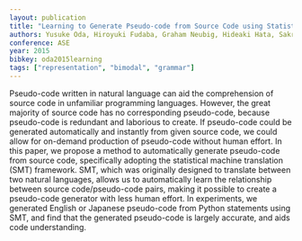 ```yaml
---
layout: publication
title: "Learning to Generate Pseudo-code from Source Code using Statistical Machine Translation"
authors: Yusuke Oda, Hiroyuki Fudaba, Graham Neubig, Hideaki Hata, Sakriani Sakti, Tomoki Toda, Satoshi Nakamura
conference: ASE
year: 2015
bibkey: oda2015learning
tags: ["representation", "bimodal", "grammar"]
---
```

Pseudo-code written in natural language can aid
the comprehension of source code in unfamiliar programming
languages. However, the great majority of source code has no
corresponding pseudo-code, because pseudo-code is redundant
and laborious to create. If pseudo-code could be generated
automatically and instantly from given source code, we could
allow for on-demand production of pseudo-code without human
effort. In this paper, we propose a method to automatically
generate pseudo-code from source code, specifically adopting the
statistical machine translation (SMT) framework. SMT, which
was originally designed to translate between two natural languages, allows us to automatically learn the relationship between
source code/pseudo-code pairs, making it possible to create a
pseudo-code generator with less human effort. In experiments,
we generated English or Japanese pseudo-code from Python
statements using SMT, and find that the generated pseudo-code
is largely accurate, and aids code understanding.
